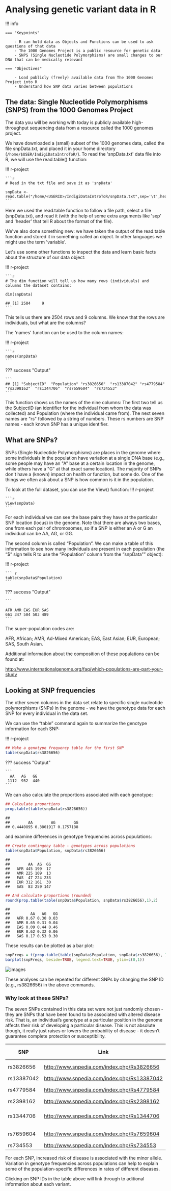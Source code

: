 # Analysing genetic variant data in R

!!! info
    
    === "Keypoints"
    
        - R can hold data as Objects and Functions can be used to ask questions of that data
        - The 1000 Genomes Project is a public resource for genetic data
        - SNPS (Single Nucleotide Polymorphisms) are small changes to our DNA that can be medically relevant

    === "Objectives"

        - Load publicly (freely) available data from The 1000 Genomes Project into R
        - Understand how SNP data varies between populations


## The data: Single Nucleotide Polymorphisms (SNPS) from the 1000 Genomes Project

The data you will be working with today is publicly available high-throughput sequencing data from a resource called the 1000 genomes project. 

We have downloaded a (small) subset of the 1000 genomes data, called the file snpData.txt, and placed it in your home directory (`/home/$USER/IndigiDataIntroToR/`). To read the 'snpData.txt' data file into R, we will use the read.table() function:

!!! r-project 

    ```r
    # Read in the txt file and save it as 'snpData'

    snpData <- read.table("/home/<USERID>/IndigiDataIntroToR/snpData.txt",sep='\t',header=T)
    ```

Here we used the read.table function to follow a file path, select a file (snpData.txt), and read it (with the help of some extra arguments like 'sep' and 'header' that tell R about the format of the file). 

We've also done something new: we have taken the output of the read.table function and stored it in something called an object. In other languages we might use the term 'variable'. 

Let's use some other functions to inspect the data and learn basic facts about the structure of our data object:

!!! r-project

    ```r
    # The dim function will tell us how many rows (individuals) and columns the dataset contains:

    dim(snpData)

    ## [1] 2504     9
    ```

This tells us there are 2504 rows and 9 columns. We know that the rows are individuals, but what are the columns? 

The 'names' function can be used to the column names:

!!! r-project

    ```r
    names(snpData)
    ```

??? success "Output"

    ```
    ## [1] "SubjectID"  "Population" "rs3826656"  "rs13387042" "rs4779584"  "rs2398162"  "rs1344706"  "rs7659604"  "rs734553"
    ```
This function shows us the names of the nine columns: The first two tell us the SubjectID (an identifier for the individual from whom the data was collected) and Population (where the individual came from). The next seven names are "rs" followed by a string of numbers. These rs numbers are SNP names - each known SNP has a unique identifier. 

## What **are** SNPs?

SNPs (Single Nucleotide Polymorphisms) are places in the genome where some individuals in the population have variation at a single DNA base (e.g., some people may have an "A" base at a certain location in the genome, while others have a "G" at that exact same location). The majority of SNPs don't have a (known) impact on health or function, but some do. One of the things we often ask about a SNP is how common is it in the population.


To look at the full dataset, you can use the View() function:
!!! r-project

    ```r
    View(snpData)
    ```

For each individual we can see the base pairs they have at the particular SNP location (locus) in the genome. Note that there are always two bases, one from each pair of chromosomes, so if a SNP is either an A or G an individual can be AA, AG, or GG. 

The second column is called “Population”. We can make a table of this information to see how many individuals are present in each population (the “$” sign tells R to use the “Population” column from the “snpData”” object):

!!! r-project

    ``` r
    table(snpData$Population)
    ```

??? success "Output"

    ```
     
    AFR AMR EAS EUR SAS 
    661 347 504 503 489
    ```


The super-population codes are:

AFR, African; 
AMR, Ad-Mixed American; 
EAS, East Asian; 
EUR, European;
SAS, South Asian.

Additional information about the composition of these populations can be
found at:

<http://www.internationalgenome.org/faq/which-populations-are-part-your-study>
 


## Looking at SNP frequencies

The other seven columns in the data set relate to specific single
nucleotide polymorphisms (SNPs) in the genome - we have the genotype
data for each SNP for every individual in the data set.

We can use the “table” command again to summarize the genotype
information for each SNP:

!!! r-project
``` r
## Make a genotype frequency table for the first SNP
table(snpData$rs3826656)
```

??? success "Output"

    ```
      AA   AG   GG 
     1112  952  440
    ```



We can also calculate the proportions associated with each genotype:

``` r
## Calculate proportions
prop.table(table(snpData$rs3826656))
```

    ## 
    ##        AA        AG        GG 
    ## 0.4440895 0.3801917 0.1757188

and examine differences in genotype frequencies across populations:

``` r
## Create contingeny table - genotypes across populations
table(snpData$Population, snpData$rs3826656)
```

    ##      
    ##        AA  AG  GG
    ##   AFR 445 199  17
    ##   AMR 225 109  13
    ##   EAS  47 224 233
    ##   EUR 312 161  30
    ##   SAS  83 259 147

``` r
## And calculate proportions (rounded)
round(prop.table(table(snpData$Population, snpData$rs3826656),1),2)
```


    ##      
    ##         AA   AG   GG
    ##   AFR 0.67 0.30 0.03
    ##   AMR 0.65 0.31 0.04
    ##   EAS 0.09 0.44 0.46
    ##   EUR 0.62 0.32 0.06
    ##   SAS 0.17 0.53 0.30

These results can be plotted as a bar plot:

``` r
snpFreqs = t(prop.table(table(snpData$Population, snpData$rs3826656), 1))
barplot(snpFreqs, beside=TRUE, legend.text=TRUE, ylim=c(0,1))
```

![images](./figures/snpFreqs.png)

These analyses can be repeated for different SNPs by changing the SNP ID
(e.g., rs3826656) in the above commands.


### Why look at these SNPs?

The seven SNPs contained in this data set were not just randomly chosen - they are SNPs that have been found to be associated with altered disease risk. That is, an individual’s genotype at a particular position in the genome affects their risk of developing a particular disease. This is not absolute though, it really just raises or lowers the probability of disease - it doesn’t guarantee complete protection or susceptibility.

| SNP        | Link                                          | Alleles | Nearby Gene | Disease                            |
|------------|-----------------------------------------------|---------|-------------|------------------------------------|
| rs3826656  | <http://www.snpedia.com/index.php/Rs3826656>  | A/G     | CD33        | Alzheimer’s Disease                |
| rs13387042 | <http://www.snpedia.com/index.php/Rs13387042> | A/G     | DIRC3       | Breast Cancer                      |
| rs4779584  | <http://www.snpedia.com/index.php/Rs4779584>  | T/C     | GREM1       | Colorectal Cancer                  |
| rs2398162  | <http://www.snpedia.com/index.php/Rs2398162>  | A/G     | NR2F2       | Hypertension                       |
| rs1344706  | <http://www.snpedia.com/index.php/Rs1344706>  | A/C     | ZNF408A     | Schizophrenia and Bipolar Disorder |
| rs7659604  | <http://www.snpedia.com/index.php/Rs7659604>  | T/C     | TMEM155     | Type 2 Diabetes                    |
| rs734553   | <http://www.snpedia.com/index.php/Rs734553>   | T/G     | SLC2A9      | Gout                               |

For each SNP, increased risk of disease is associated with the minor
allele. Variation in genotype frequencies across populations can help to
explain some of the population-specific differences in rates of
different diseases.

Clicking on SNP IDs in the table above will link through to aditional
information about each variant.